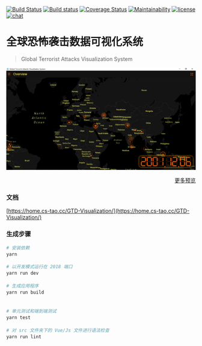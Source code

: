 
[![Build Status](https://travis-ci.org/CS-Tao/GTD-Visualization.svg?branch=master)](https://travis-ci.org/CS-Tao/GTD-Visualization)
[![Build status](https://ci.appveyor.com/api/projects/status/2fv7nefk6ojj509y?svg=true)](https://ci.appveyor.com/project/CS-Tao/gtd-visualization)
[![Coverage Status](https://coveralls.io/repos/github/CS-Tao/GTD-Visualization/badge.svg?branch=master)](https://coveralls.io/github/CS-Tao/GTD-Visualization?branch=master)
[![Maintainability](https://api.codeclimate.com/v1/badges/763357d477b76079a3b6/maintainability)](https://codeclimate.com/github/CS-Tao/GTD-Visualization/maintainability)
[![license](https://img.shields.io/badge/license-MIT-yellow.svg)](https://opensource.org/licenses/MIT)
[![chat](https://img.shields.io/badge/chat-github%20issues-blue.svg)](https://github.com/CS-Tao/GTD-Visualization/issues)

# 全球恐怖袭击数据可视化系统

> Global Terrorist Attacks Visualization System

![Overview](https://github.com/CS-Tao/github-content/raw/master/contents/github/GTD/img/0.png)
<p align="right"><a href="https://home.cs-tao.cc/GTD-Visualization/preview/">更多预览</a></p>

### 文档

[https://home.cs-tao.cc/GTD-Visualization/](https://home.cs-tao.cc/GTD-Visualization/)

### 生成步骤

``` bash
# 安装依赖
yarn

# 以开发模式运行在 2018 端口
yarn run dev

# 生成应用程序
yarn run build


# 单元测试和端到端测试
yarn test

# 对 src 文件夹下的 Vue/Js 文件进行语法检查
yarn run lint

```
